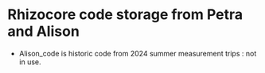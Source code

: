 # Rhizocore code storage from Petra and Alison

- Alison_code is historic code from 2024 summer measurement trips : not in use.
